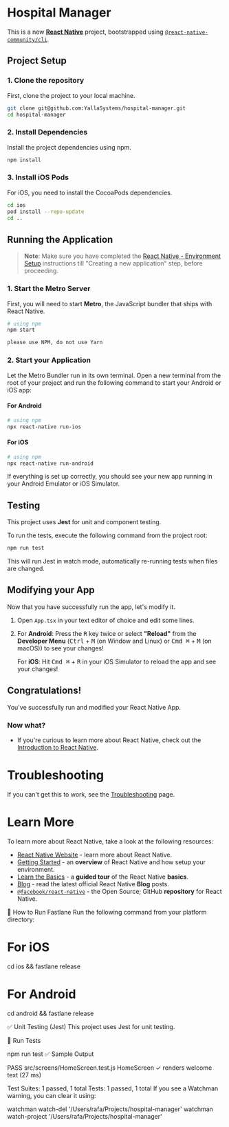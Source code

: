 # Hospital Manager

This is a new [**React Native**](https://reactnative.dev) project, bootstrapped using [`@react-native-community/cli`](https://github.com/react-native-community/cli).

## Project Setup

### 1. Clone the repository

First, clone the project to your local machine.

```bash
git clone git@github.com:YallaSystems/hospital-manager.git
cd hospital-manager
```

### 2. Install Dependencies

Install the project dependencies using npm.

```bash
npm install
```

### 3. Install iOS Pods

For iOS, you need to install the CocoaPods dependencies.

```bash
cd ios
pod install --repo-update
cd ..
```

## Running the Application

> **Note**: Make sure you have completed the [React Native - Environment Setup](https://reactnative.dev/docs/environment-setup) instructions till "Creating a new application" step, before proceeding.

### 1. Start the Metro Server

First, you will need to start **Metro**, the JavaScript bundler that ships with React Native.

```bash
# using npm
npm start

please use NPM, do not use Yarn
```

### 2. Start your Application

Let the Metro Bundler run in its own terminal. Open a new terminal from the root of your project and run the following command to start your Android or iOS app:

#### For Android

```bash
# using npm
npx react-native run-ios
```

#### For iOS

```bash
# using npm
npx react-native run-android
```

If everything is set up correctly, you should see your new app running in your Android Emulator or iOS Simulator.

## Testing

This project uses **Jest** for unit and component testing.

To run the tests, execute the following command from the project root:

```bash
npm run test
```

This will run Jest in watch mode, automatically re-running tests when files are changed.

## Modifying your App

Now that you have successfully run the app, let's modify it.

1. Open `App.tsx` in your text editor of choice and edit some lines.
2. For **Android**: Press the <kbd>R</kbd> key twice or select **"Reload"** from the **Developer Menu** (<kbd>Ctrl</kbd> + <kbd>M</kbd> (on Window and Linux) or <kbd>Cmd ⌘</kbd> + <kbd>M</kbd> (on macOS)) to see your changes!

   For **iOS**: Hit <kbd>Cmd ⌘</kbd> + <kbd>R</kbd> in your iOS Simulator to reload the app and see your changes!

## Congratulations! 

You've successfully run and modified your React Native App.

### Now what?

- If you're curious to learn more about React Native, check out the [Introduction to React Native](https://reactnative.dev/docs/getting-started).

# Troubleshooting

If you can't get this to work, see the [Troubleshooting](https://reactnative.dev/docs/troubleshooting) page.

# Learn More

To learn more about React Native, take a look at the following resources:

- [React Native Website](https://reactnative.dev) - learn more about React Native.
- [Getting Started](https://reactnative.dev/docs/environment-setup) - an **overview** of React Native and how setup your environment.
- [Learn the Basics](https://reactnative.dev/docs/getting-started) - a **guided tour** of the React Native **basics**.
- [Blog](https://reactnative.dev/blog) - read the latest official React Native **Blog** posts.
- [`@facebook/react-native`](https://github.com/facebook/react-native) - the Open Source; GitHub **repository** for React Native.

🚀 How to Run Fastlane
Run the following command from your platform directory:

# For iOS

cd ios && fastlane release

# For Android

cd android && fastlane release

✅ Unit Testing (Jest)
This project uses Jest for unit testing.

🔹 Run Tests

npm run test
✅ Sample Output

PASS src/screens/HomeScreen.test.js
HomeScreen
✓ renders welcome text (27 ms)

Test Suites: 1 passed, 1 total
Tests: 1 passed, 1 total
If you see a Watchman warning, you can clear it using:

watchman watch-del '/Users/rafa/Projects/hospital-manager'
watchman watch-project '/Users/rafa/Projects/hospital-manager'
